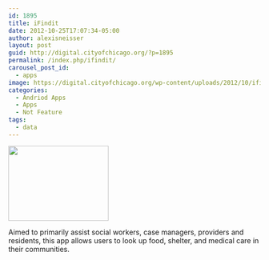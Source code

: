 ```yaml
---
id: 1895
title: iFindit
date: 2012-10-25T17:07:34-05:00
author: alexisneisser
layout: post
guid: http://digital.cityofchicago.org/?p=1895
permalink: /index.php/ifindit/
carousel_post_id:
  - apps
image: https://digital.cityofchicago.org/wp-content/uploads/2012/10/ifindit2.png
categories:
  - Andriod Apps
  - Apps
  - Not Feature
tags:
  - data
---
```

<a href="http://ifinditchicago.wordpress.com/" target="_blank"><img loading="lazy" class="alignnone  wp-image-1584" title="PageLines- ifindit2.png" src="http://digital.cityofchicago.org/wp-content/uploads/2012/10/ifindit2.png" alt="" width="200" height="150" /></a>

Aimed to primarily assist social workers, case managers, providers and residents, this app allows users to look up food, shelter, and medical care in their communities.